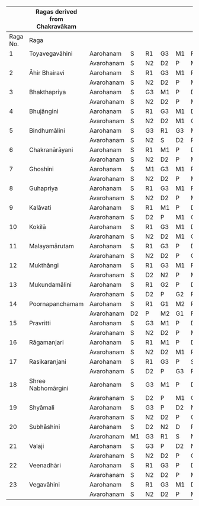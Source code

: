 |        |Ragas derived from Chakravākam|       |  |  |  |  |  |  |  |  |  |  |  |
|--------|---------------------------|----------|--|--|--|--|--|--|--|--|--|--|--|
|Raga No.|Raga                       |          |  |  |  |  |  |  |  |  |  |  |  |
|1       |Toyavegavāhini             |Aarohanam |S |R1|G3|M1|P |D2|N2|S |  |  |  | 
|        |                           |Avarohanam|S |N2|D2|P |M1|G3|R1|S |  |  |  |
|2       |Āhir Bhairavi              |Aarohanam |S |R1|G3|M1|P |N2|D2|M1|P |D2|S |
|        |                           |Avarohanam|S |N2|D2|P |M1|P |G3|R1|S |  |  |
|3       |Bhakthapriya               |Aarohanam |S |G3|M1|P |D2|N2|S |  |  |  |  |
|        |                           |Avarohanam|S |N2|D2|P |M1|R1|M1|G3|S |  |  |
|4       |Bhujāngini     		     |Aarohanam |S |R1|G3|M1|D2|N2|S |  |  |  |  |
|        |                           |Avarohanam|S |N2|D2|M1|G3|R1|S |  |  |  |  |
|5       |Bindhumālini               |Aarohanam |S |G3|R1|G3|M1|P |N2|S |  |  |  |
|        |                           |Avarohanam|S |N2|S |D2|P |G3|M1|P |G3|R1|S |
|6       |Chakranārāyani             |Aarohanam |S |R1|M1|P |D2|N2|S |  |  |  |  |
|        |                           |Avarohanam|S |N2|D2|P |M1|R1|S |  |  |  |  |
|7       |Ghoshini                   |Aarohanam |S |M1|G3|M1|P |D2|N2|D2|S |  |  |
|        |                           |Avarohanam|S |N2|D2|P |M1|G3|R1|S |  |  |  |
|8       |Guhapriya     		     |Aarohanam |S |R1|G3|M1|P |P |M1|D2|N2|S |  |
|        |                           |Avarohanam|S |N2|D2|P |M1|G3|S |R1|S |  |  |
|9       |Kalāvati                   |Aarohanam |S |R1|M1|P |D2|S |  |  |  |  |  |
|        |                           |Avarohanam|S |D2|P |M1|G3|S |R1|S |  |  |  |
|10      |Kokilā                     |Aarohanam |S |R1|G3|M1|D2|N2|S |  |  |  |  |
|        |                           |Avarohanam|S |N2|D2|M1|G3|R1|S |  |  |  |  |
|11      |Malayamārutam              |Aarohanam |S |R1|G3|P |D2|N2|S |  |  |  |  |
|        |                           |Avarohanam|S |N2|D2|P |G3|R1|S |  |  |  |  |
|12      |Mukthāngi      		     |Aarohanam |S |R1|G3|M1|P |D2|N2|S |  |  |  |
|        |                           |Avarohanam|S |D2|N2|P |M1|G3|R1|S |  |  |  |
|13      |Mukundamālini              |Aarohanam |S |R1|G2|P |D2|S |  |  |  |  |  |
|        |                           |Avarohanam|S |D2|P |G2|R1|S |  |  |  |  |  |
|14      |Poornapanchamam            |Aarohanam |S |R1|G1|M2|P |D2|  |  |  |  |  |
|        |                           |Avarohanam|D2|P |M2|G1|R1|S |  |  |  |  |  |
|15      |Pravritti                  |Aarohanam |S |G3|M1|P |D2|N2|S |  |  |  |  |
|        |                           |Avarohanam|S |N2|D2|P |M1|G3|S |  |  |  |  |
|16      |Rāgamanjari     	 	     |Aarohanam |S |R1|M1|P |D2|S |  |  |  |  |  |
|        |                           |Avarohanam|S |N2|D2|M1|R1|S |  |  |  |  |  |
|17      |Rasikaranjani              |Aarohanam |S |R1|G3|P |S |  |  |  |  |  |  |
|        |                           |Avarohanam|S |D2|P |G3|R1|S |  |  |  |  |  |
|18      |Shree Nabhomārgini         |Aarohanam |S |G3|M1|P |D2|N2|S |  |  |  |  |
|        |                           |Avarohanam|S |D2|P |M1|G3|R1|S |  |  |  |  |
|19      |Shyāmali                   |Aarohanam |S |G3|P |D2|N2|S |  |  |  |  |  |
|        |                           |Avarohanam|S |N2|D2|P |G3|R1|S |  |  |  |  |
|20      |Subhāshini     		     |Aarohanam |S |D2|N2|D |R1|G3|M1|P |  |  |  |
|        |                           |Avarohanam|M1|G3|R1|S |N2|D2|N2|S |  |  |  |
|21      |Valaji                     |Aarohanam |S |G3|P |D2|N2|S |  |  |  |  |  |
|        |                           |Avarohanam|S |N2|D2|P |G3|S |  |  |  |  |  |
|22      |Veenadhāri                 |Aarohanam |S |R1|G3|P |D2|N2|S |  |  |  |  |
|        |                           |Avarohanam|S |N2|D2|P |M1|G3|R1|S |  |  |  |
|23      |Vegavāhini                 |Aarohanam |S |R1|G3|M1|D2|N2|D2|S |  |  |  |
|        |                           |Avarohanam|S |N2|D2|P |M1|G3|R1|S |  |  |  |